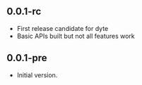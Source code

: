 ## 0.0.1-rc

- First release candidate for dyte
- Basic APIs built but not all features work

## 0.0.1-pre

- Initial version.